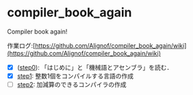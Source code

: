 # compiler_book_again
Compiler book again!

作業ログ:[https://github.com/Alignof/compiler_book_again/wiki](https://github.com/Alignof/compiler_book_again/wiki)

- [x] ([step0](https://github.com/Alignof/compiler_book_again/wiki/step0)): 「はじめに」と「機械語とアセンブラ」を読む．
- [x] [step1](https://github.com/Alignof/compiler_book_again/wiki/step1): 整数1個をコンパイルする言語の作成
- [ ] [step2](https://github.com/Alignof/compiler_book_again/wiki/step2): 加減算のできるコンパイラの作成
